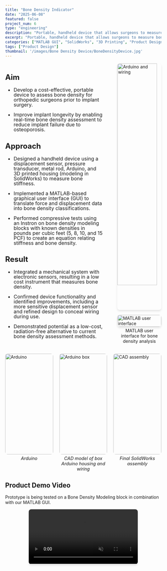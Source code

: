 ```yaml
---
title: "Bone Density Indicator"
date: "2025-06-08"
featured: false
project_num: 6
type: "engineering"
description: "Portable, handheld device that allows surgeons to measure bone density of patients cost effectively."
excerpt: "Portable, handheld device that allows surgeons to measure bone density of patients cost effectively."
categories: ["MATLAB GUI", "SolidWorks", "3D Printing", "Product Design"]
tags: ["Product Design"]
thumbnail: '/images/Bone Density Device/BoneDensityDevice.jpg'
---
```


<div style="display: grid; grid-template-columns: 2fr 1fr; gap: 2rem; margin: 1rem 0;">
  <!-- Left Column - Text -->
  <div style="font-size: 1.0rem; line-height: 1.0;">
    <h2>Aim</h2>
     <ul>
      <li><p>Develop a cost-effective, portable device to assess bone density for orthopedic surgeons prior to implant surgery.</p></li>
      <li><p>Improve implant longevity by enabling real-time bone density assessment to reduce implant failure due to osteoporosis.</p></li>
      </ul>
    <h2>Approach</h2>
     <ul>
      <li><p>Designed a handheld device using a displacement sensor, pressure transducer, metal rod, Arduino, and 3D printed housing (modeling in SolidWorks) to measure bone stiffness.</p></li>
      <li><p>Implemented a MATLAB-based graphical user interface (GUI) to translate force and displacement data into bone density classifications.</p></li>
      <li><p>Performed compressive tests using an Instron on bone density modeling blocks with known densities in pounds per cubic feet (5, 8, 10, and 15 PCF) to create an equation relating stiffness and bone density.</p></li>
     </ul>
    <h2>Result</h2>
     <ul>
      <li><p>Integrated a mechanical system with electronic sensors, resulting in a low cost instrument that measures bone density.</p></li>
      <li><p>Confirmed device functionality and identified improvements, including a more sensitive displacement sensor and refined design to conceal wiring during use.</p></li>
      <li><p>Demonstrated potential as a low-cost, radiation-free alternative to current bone density assessment methods.</p></li>
     </ul>
  </div>

  <!-- Right Column - Images -->
  <div style="display: flex; flex-direction: column; align-items: flex-end; gap: 1rem;">
    <img src="/images/Bone Density Device/inside-wiring.jpg" alt="Arduino and wiring" style="width: 90%; border-radius: 8px; box-shadow: 0 4px 6px rgba(0, 0, 0, 0.1);" />
    <figure style="margin: 0 !important; width: 90%; display: flex; flex-direction: column; align-items: center; gap: 4px;">
      <img src="/images/Bone Density Device/BoneDensityGUI.png" alt="MATLAB user interface" style="width: 100%; border-radius: 8px; box-shadow: 0 4px 6px rgba(0, 0, 0, 0.1); margin: 0 !important;" />
      <figcaption style="text-align: center; margin: 0 !important; padding: 0 !important; width: 100%;">MATLAB user interface for bone density analysis</figcaption>
    </figure>
  </div>
</div>

<div class="photo-row">
  <figure>
    <img src="/images/Bone Density Device/Arduino.jpg" alt="Arduino">
    <figcaption>Arduino</figcaption>
  </figure>
  <figure>
    <img src="/images/Bone Density Device/CAD-arduino-housing.png" alt="Arduino box">
    <figcaption>CAD model of box Arduino housing and wiring</figcaption>
  </figure>
  <figure>
    <img src="/images/Bone Density Device/bonedensity-final-assembly.png" alt="CAD assembly">
    <figcaption>Final SolidWorks assembly</figcaption>
  </figure>
</div>

## Product Demo Video
Prototype is being tested on a Bone Density Modeling block in combination with our MATLAB GUI.
<div class="grid grid-cols-1 lg:grid-cols-3 gap-8 my-12" align="center">
  <div>
    <video 
      src="/videos/bonedensity-demo-video.mp4" 
      controls
      muted
      style="width: 70%; border-radius: 8px; box-shadow: 0 4px 6px rgba(0, 0, 0, 0.1);"
      class="rounded-lg shadow-md"
    >
      Your browser does not support the video tag.
    </video>
  </div>
</div>

<style>
.photo-row {
  display: grid;
  grid-template-columns: repeat(3, 1fr);
  gap: 20px;
  align-items: start;
  margin: 2rem 0;
}

.photo-row figure {
  margin: 0 !important;
  display: flex;
  flex-direction: column;
  align-items: center;
  gap: 4px; /* Adjust this value - try 0px, 2px, 4px, etc. */
}

.photo-row img {
  width: 100%;
  height: 325px;
  object-fit: cover;
  object-position: center;
  border-radius: 8px;
  margin: 0 !important; /* Override any markdown img margins */
  margin-bottom: 0 !important; /* Specifically override bottom margin */
}

/* Target figcaption more specifically */
.photo-row figure figcaption {
  font-style: italic;
  font-size: 0.9rem;
  color: var(--color-text-muted);
  text-align: center;
  margin: 0 !important; /* Override all margins */
  margin-top: 0 !important; /* Specifically override top margin */
  margin-bottom: 0 !important; /* Specifically override bottom margin */
  padding: 0 !important; /* Override any padding */
}

/* Responsive: stack on mobile */
@media (max-width: 768px) {
  .photo-row {
    grid-template-columns: 1fr;
  }
  
  .photo-row img {
    height: 200px;
  }
}
</style>